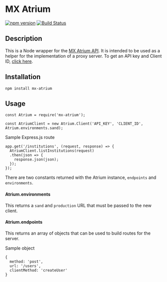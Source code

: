 # MX Atrium
[![npm version](https://badge.fury.io/js/mx-atrium.svg)](http://badge.fury.io/js/mx-atrium) [![Build Status](https://travis-ci.org/mxenabled/mx-atrium-node.svg?branch=master)](https://travis-ci.org/mxenabled/mx-atrium-node)

## Description
This is a Node wrapper for the [MX Atrium API](https://atrium.mx.com). It is intended to be used as a helper for the implementation of a proxy server. To get an API key and Client ID, [click here](https://atrium.mx.com/developers/sign_up).

## Installation
```
npm install mx-atrium
```

## Usage
```
const Atrium = require('mx-atrium');

const AtriumClient = new Atrium.Client('API_KEY', 'CLIENT_ID', Atrium.environments.sand);
```

Sample Express.js route
```
app.get('/institutions', (request, response) => {
  AtriumClient.listInstitutions(request)
  .then(json => {
    response.json(json);
  });
});
```

There are two constants returned with the Atrium instance, `endpoints` and `environments`.

#### Atrium.environments
This returns a `sand` and `production` URL that must be passed to the new client.

#### Atrium.endpoints
This returns an array of objects that can be used to build routes for the server.

Sample object
```
{
  method: 'post',
  url: '/users',
  clientMethod: 'createUser'
}
```
